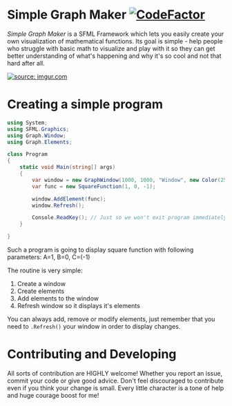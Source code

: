 # Simple Graph Maker [![CodeFactor](https://www.codefactor.io/repository/github/desconocidosmh/simple-graph-maker/badge)](https://www.codefactor.io/repository/github/desconocidosmh/simple-graph-maker)

*Simple Graph Maker* is a SFML Framework which lets you easily create your own visualization of mathematical functions. Its goal is
simple - help people who struggle with basic math to visualize and play with it so they can get better understanding of what's 
happening and why it's so cool and not that hard after all.

<a href="https://imgur.com/PDSch0q"><img src="https://i.imgur.com/PDSch0q.gif" title="source: imgur.com" /></a>

# Creating a simple program

```csharp
using System;
using SFML.Graphics;
using Graph.Window;
using Graph.Elements;

class Program
{
    static void Main(string[] args)
    {
        var window = new GraphWindow(1000, 1000, "Window", new Color(252, 251, 237), Color.Black, 10);
        var func = new SquareFunction(1, 0, -1);

        window.AddElement(func);
        window.Refresh();

        Console.ReadKey(); // Just so we won't exit program immediately
    }

}
```

Such a program is going to display square function with following parameters: A=1, B=0, C=(-1)

The routine is very simple:
1. Create a window
2. Create elements
3. Add elements to the window
4. Refresh window so it displays it's elements

You can always add, remove or modify elements, just remember that you need to ```.Refresh()``` your window in order to display changes.

# Contributing and Developing

All sorts of contribution are HIGHLY welcome! Whether you report an issue, commit your code or give good advice. Don't feel discouraged
to contribute even if you think your change is small. Every little character is a tone of help and huge courage boost for me!
